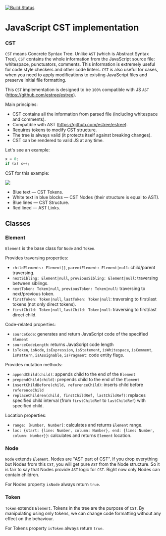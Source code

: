[![Build Status](https://travis-ci.org/mdevils/cst.svg?branch=master)](https://travis-ci.org/mdevils/cst)

# JavaScript CST implementation

### CST

`CST` means Concrete Syntax Tree. Unlike `AST` (which is Abstract Syntax Tree), `CST` contains the whole information
from the JavaScript source file: whitespace, punctuators, comments. This information is extremely useful for
code style checkers and other code linters. `CST` is also useful for cases, when you need to apply modifications
to existing JavaScript files and preserve initial file formatting.

This `CST` implementation is designed to be `100%` compatible with JS `AST` (https://github.com/estree/estree).

Main principles:

* CST contains all the information from parsed file (including whitespace and comments).
* Compatible with AST (https://github.com/estree/estree).
* Requires tokens to modify CST structure.
* The tree is always valid (it protects itself against breaking changes).
* CST can be rendered to valid JS at any time.

Let's see an example:

```js
x = 0;
if (x) x++;
```

CST for this example:

![](https://raw.githubusercontent.com/mdevils/cst/master/docs/cst-example.png)

* Blue text — CST Tokens.
* White text in blue blocks — CST Nodes (their structure is equal to AST).
* Blue lines — CST Structure.
* Red lined — AST Links.

## Classes

### Element

`Element` is the base class for `Node` and `Token`.

Provides traversing properties:

* `childElements: Element[]`, `parentElement: Element|null`: child/parent traversing.
* `nextSibling: Element|null`, `previousSibling: Element|null`: traversing between siblings.
* `nextToken: Token|null`, `previousToken: Token|null`: traversing to next/previous token.
* `firstToken: Token|null`, `lastToken: Token|null`: traversing to first/last tokens (not only direct tokens).
* `firstChild: Token|null`, `lastChild: Token|null`: traversing to first/last direct child.

Code-related properties:

* `sourceCode`: generates and return JavaScript code of the specified `Element`
* `sourceCodeLength`: returns JavaScript code length
* `isToken`, `isNode`, `isExpression`, `isStatement`, `isWhitespace`, `isComment`, `isPattern`, `isAssignable`,
  `isFragment`: code entity flags.

Provides mutation methods:

* `appendChild(child)`: appends child to the end of the `Element`
* `prependChild(child)`: prepends child to the end of the `Element`
* `insertChildBefore(child, referenceChild)`: inserts child before `referenceChild`
* `replaceChildren(child, firstChildRef, lastChildRef)`: replaces specified child interval (from `firstChildRef` to
  `lastChildRef`) with specified child.

Location properties:

* `range: [Number, Number]`: calculates and returns `Element` range.
* `loc: {start: {line: Number, column: Number}, end: {line: Number, column: Number}}`: calculates and returns
  `Element` location.

### Node

`Node` extends `Element`. Nodes are "AST part of CST". If you drop everything but Nodes from this `CST`, you will
get pure `AST` from the Node structure. So it is fair to say that Nodes provide `AST` logic for `CST`. Right now
only Nodes can contain children.

For Nodes property `isNode` always return `true`.

### Token

`Token` extends `Element`. Tokens in the tree are the purpose of `CST`. By manipulating using only tokens,
we can change code formatting without any effect on the behaviour.

For Tokens property `isToken` always return `true`.
